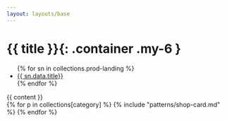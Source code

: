 ```yaml
---
layout: layouts/base
---
```


# {{ title }}{: .container .my-6 }


<div class="container grid grid-cols-4 gap-1">
  <div class="left-nav">
    <ul>
      {% for sn in collections.prod-landing %}
      <li><a href="{{ sn.url }}">{{ sn.data.title}}</a></li>
      {% endfor %}
    </ul>
  </div>
  <div class="col-span-3">
  {{ content }}
  <div class="card-group">
  {% for p in collections[category] %}
  {% include "patterns/shop-card.md" %}
  {% endfor %}
  </div>
  </div>
</div>